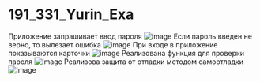 # 191_331_Yurin_Exa

Приложение запрашивает ввод пароля
![image](https://user-images.githubusercontent.com/66255691/175775885-727e25e4-8048-46d5-a848-813c19af9d48.png)
Если пароль введен не верно, то вылезает ошибка
![image](https://user-images.githubusercontent.com/66255691/175775898-cce52d4c-24c0-498d-b803-68293738e18a.png)
При входе в приложение показываются карточки
![image](https://user-images.githubusercontent.com/66255691/175775918-e6fc00f3-2092-4629-820f-a52324e3eee8.png)
Реализована функция для проверки пароля
![image](https://user-images.githubusercontent.com/66255691/175775934-9483f4ae-46e0-4135-b27f-5f78758edadc.png)
Реализова защита от отладки методом самоотладки
![image](https://user-images.githubusercontent.com/66255691/175775952-d045dede-1695-4608-a8cd-d486917f2202.png)
